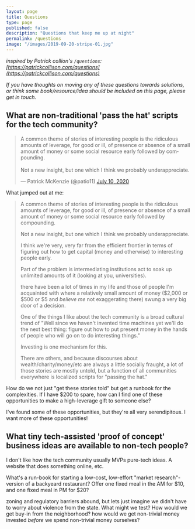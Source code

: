 ```yaml
---
layout: page
title: Questions
type: page
published: false
description: "Questions that keep me up at night"
permalink: /questions
image: "/images/2019-09-20-stripe-01.jpg"
---
```


_inspired by Patrick collion's `/questions`: [https://patrickcollison.com/questions](https://patrickcollison.com/questions)_

_If you have thoughts on moving any of these questions towards solutions, or think some book/resource/idea should be included on this page, please get in touch._

## What are non-traditional 'pass the hat' scripts for the tech community?

<blockquote class="twitter-tweet"><p lang="en" dir="ltr">A common theme of stories of interesting people is the ridiculous amounts of leverage, for good or ill, of presence or absence of a small amount of money or some social resource early followed by compounding.<br><br>Not a new insight, but one which I think we probably underappreciate.</p>&mdash; Patrick McKenzie (@patio11) <a href="https://twitter.com/patio11/status/1281423121564659712?ref_src=twsrc%5Etfw">July 10, 2020</a></blockquote> <script async src="https://platform.twitter.com/widgets.js" charset="utf-8"></script> 

What jumped out at me:

> A common theme of stories of interesting people is the ridiculous amounts of leverage, for good or ill, of presence or absence of a small amount of money or some social resource early followed by compounding.
>
> Not a new insight, but one which I think we probably underappreciate.
>
> I think we're very, very far from the efficient frontier in terms of figuring out how to get capital (money and otherwise) to interesting people early.
>
> Part of the problem is intermediating institutions act to soak up unlimited amounts of it (looking at you, universities).
>
> there have been a lot of times in my life and those of people I'm acquainted with where a relatively small amount of money ($2,000 or $500 or $5 and *believe me* not exaggerating there) swung a very big door of a decision.
>
> One of the things I like about the tech community is a broad cultural trend of "Well since we haven't invented time machines yet we'll do the next best thing: figure out how to put present money in the hands of people who will go on to do interesting things."
> 
> Investing is one mechanism for this.
>
> There are others, and because discourses about wealth/charity/money/etc are always a little socially fraught, a lot of those stories are mostly untold, but a function of all communities everywhere is localized scripts for "passing the hat."

How do we not just "get these stories told" but get a runbook for the complexities. If I have $200 to spare, how can I find one of these opportunities to make a high-leverage gift to someone else?

I've found some of these opportunities, but they're all very serendipitous. I want more of these opportunities!

## What tiny tech-assisted 'proof of concept' business ideas are available to non-tech people?

I don't like how the tech community usually MVPs pure-tech ideas. A website that does something online, etc.

What's a run-book for starting a low-cost, low-effort "market research"-version of a backyeard restaurant? Offer one fixed meal in the AM for $10, and one fixed meal in PM for $20? 

zoning and regulatory barriers abound, but lets just imagine we didn't have to worry about violence from the state. What might we test? How would we get buy-in from the neighborhood? how would we get non-trivial money invested _before_ we spend non-trivial money ourselves?
